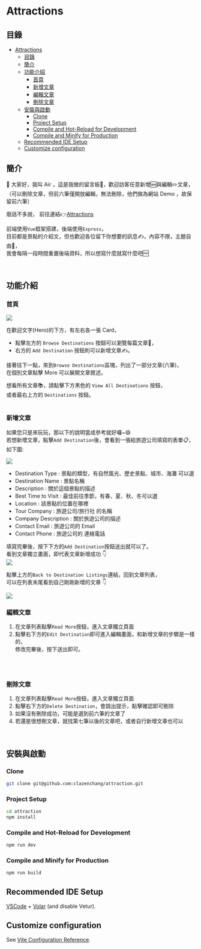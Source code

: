 # Attractions

## 目錄

- [Attractions](#attractions)
  - [目錄](#目錄)
  - [簡介](#簡介)
  - [功能介紹](#功能介紹)
    - [首頁](#首頁)
    - [新增文章](#新增文章)
    - [編輯文章](#編輯文章)
    - [刪除文章](#刪除文章)
  - [安裝與啟動](#安裝與啟動)
    - [Clone](#clone)
    - [Project Setup](#project-setup)
    - [Compile and Hot-Reload for Development](#compile-and-hot-reload-for-development)
    - [Compile and Minify for Production](#compile-and-minify-for-production)
  - [Recommended IDE Setup](#recommended-ide-setup)
  - [Customize configuration](#customize-configuration)


## 簡介

👋 大家好，我叫 Air ，這是我做的留言板📝，歡迎訪客任意新增🆕與編輯✏️文章，  <br/>
（可以刪除文章，但前六筆僅開放編輯，無法刪除，他們做為網站 Demo ，故保留前六筆）    <br/>


廢話不多說， 前往連結👉[Attractions](https://attractions-alfa.netlify.app/)     <br/>

前端使用`Vue`框架搭建，後端使用`Express`，      <br/>
目前都是景點的介紹文，但也歡迎各位留下你想要的訊息✍️，內容不限，主題自由🎨，        <br/>
我會每隔一段時間重置後端資料，所以想寫什麼就寫什麼吧🆓     <br/>

<br/>

## 功能介紹

### 首頁
<img src="screenShot.png">  <br/>

在歡迎文字(Hero)的下方，有左右各一張 Card，     <br/>
- 點擊左方的 `Browse Destinations` 按鈕可以瀏覽每篇文章📖，       <br/>
- 右方的 `Add Destination` 按鈕則可以新增文章✍️。     <br/>

接著往下一點，來到`Browse Destinations`區塊，列出了一部分文章(六筆)， <br/>
在個別文章點擊 More 可以展開文章敘述。  <br/>

想看所有文章📚，請點擊下方黑色的 `View All Destinations` 按鈕，     <br/>
或者最右上方的 `Destinations` 按鈕。 <br/>
<br/>


### 新增文章

如果您只是來玩玩，那以下的說明當成參考就好囉~😄 <br/>
若想新增文章，點擊`Add Destination`後，會看到一張給旅遊公司填寫的表單📋，如下圖:  <br/>

<img src="screenShot-form.png"> <br/>

- Destination Type  : 景點的類型，有自然風光、歷史景點、城市、海灘 可以選
- Destination Name  : 景點名稱
- Description       : 關於這個景點的描述
- Best Time to Visit : 最佳前往季節，有春、夏、秋、冬可以選
- Location          : 該景點的位置在哪裡
- Tour Company      : 旅遊公司/旅行社 的名稱
- Company Description : 關於旅遊公司的描述
- Contact Email     : 旅遊公司的 Email
- Contact Phone     : 旅遊公司的 連絡電話

填寫完畢後，按下下方的`Add Destination`按鈕送出就可以了。   <br/>
看到文章獨立畫面，即代表文章新增成功 👇   <br/>
<img src="screenShot-addSuccess.png">

點擊上方的`Back to Destination Listings`連結，回到文章列表，    <br/>
可以在列表末尾看到自己剛剛新增的文章 👇

<img src="screenShot-position.png">

<br/>


### 編輯文章

1. 在文章列表點擊`Read More`按鈕，進入文章獨立頁面
2. 點擊右下方的`Edit Destination`即可進入編輯畫面，和新增文章的步驟是一樣的， <br/>
修改完畢後，按下送出即可。
<br/>
<br/>

### 刪除文章

1. 在文章列表點擊`Read More`按鈕，進入文章獨立頁面
2. 點擊右下方的`Delete Destination`，會跳出提示，點擊確認即可刪除
3. 如果沒有刪除成功，可能是選到前六筆的文章了
4. 若還是很想刪文章，就找第七筆以後的文章吧，或者自行新增文章也可以

<br/>


## 安裝與啟動

### Clone

```sh
git clone git@github.com:clazenchang/attraction.git
```

### Project Setup

```sh
cd attraction
npm install
```

### Compile and Hot-Reload for Development

```sh
npm run dev
```


### Compile and Minify for Production

```sh
npm run build
```

## Recommended IDE Setup

[VSCode](https://code.visualstudio.com/) + [Volar](https://marketplace.visualstudio.com/items?itemName=Vue.volar) (and disable Vetur).


## Customize configuration

See [Vite Configuration Reference](https://vitejs.dev/config/).